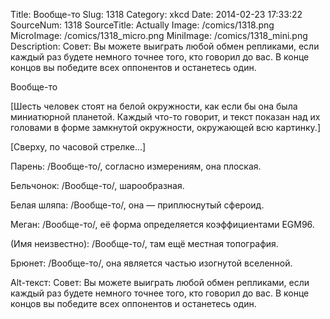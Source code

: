 Title: Вообще-то 
Slug: 1318 
Category: xkcd 
Date: 2014-02-23 17:33:22 
SourceNum: 1318 
SourceTitle: Actually 
Image: /comics/1318.png 
MicroImage: /comics/1318_micro.png 
MiniImage: /comics/1318_mini.png 
Description: Совет: Вы можете выиграть любой обмен репликами, если каждый раз будете немного точнее того, кто говорил до вас. В конце концов вы победите всех оппонентов и останетесь один. 

Вообще-то

[Шесть человек стоят на белой окружности, как если бы она была миниатюрной планетой. Каждый что-то говорит, и текст показан над их головами в форме замкнутой окружности, окружающей всю картинку.]

[Сверху, по часовой стрелке…]

Парень: /Вообще-то/, согласно измерениям, она плоская.

Бельчонок: /Вообще-то/, шарообразная.

Белая шляпа: /Вообще-то/, она — приплюснутый сфероид.

Меган: /Вообще-то/, её форма определяется коэффициентами EGM96.

(Имя неизвестно): /Вообще-то/, там ещё местная топография.

Брюнет: /Вообще-то/, она является частью изогнутой вселенной.

Alt-текст: Совет: Вы можете выиграть любой обмен репликами, если каждый раз будете немного точнее того, кто говорил до вас. В конце концов вы победите всех оппонентов и останетесь один.